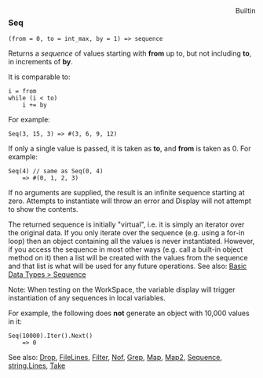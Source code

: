 <div style="float:right"><span class="builtin">Builtin</span></div>

### Seq

``` suneido
(from = 0, to = int_max, by = 1) => sequence
```

Returns a *sequence* of values starting with **from** up to, but not including **to**, in increments of **by**.

It is comparable to:

``` suneido
i = from
while (i < to)
    i += by
```

For example:

``` suneido
Seq(3, 15, 3) => #(3, 6, 9, 12)
```

If only a single value is passed, it is taken as **to**, and **from** is taken as 0. For example:

``` suneido
Seq(4) // same as Seq(0, 4)
    => #(0, 1, 2, 3)
```

If no arguments are supplied, the result is an infinite sequence starting at zero. Attempts to instantiate will throw an error and Display will not attempt to show the contents.

The returned sequence is initially "virtual", i.e. it is simply an iterator over the original data. If you only iterate over the sequence (e.g. using a for-in loop) then an object containing all the values is never instantiated. However, if you access the sequence in most other ways (e.g. call a built-in object method on it) then a list will be created with the values from the sequence and that list is what will be used for any future operations. See also: [Basic Data Types > Sequence](<../Basic Data Types/Sequence.md>)

Note: When testing on the WorkSpace, the variable display will trigger instantiation of any sequences in local variables.

For example, the following does **not** generate an object with 10,000 values in it:

``` suneido
Seq(10000).Iter().Next()
    => 0
```


See also:
[Drop](<Drop.md>),
[FileLines](<FileLines.md>),
[Filter](<Filter.md>),
[Nof](<Nof.md>),
[Grep](<Grep.md>),
[Map](<Map.md>),
[Map2](<Map2.md>),
[Sequence](<Sequence.md>),
[string.Lines](<String/string.Lines.md>),
[Take](<Take.md>)
